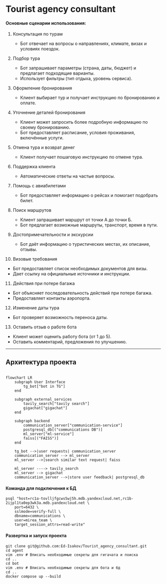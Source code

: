 # Tourist agency consultant


#### Основные сценарии использования:  

1. Консультация по турам  
   - Бот отвечает на вопросы о направлениях, климате, визах и условиях поездок.  

2. Подбор тура  
   - Бот запрашивает параметры (страна, даты, бюджет) и предлагает подходящие варианты.  
   - Использует фильтры (тип отдыха, уровень сервиса).  

3. Оформление бронирования  
   - Клиент выбирает тур и получает инструкцию по бронированию и оплате.   

4. Уточнение деталей бронирования  
   - Клиент может запросить более подробную информацию по своему бронированию.  
   - Бот предоставляет расписание, условия проживания, включённые услуги.  

5. Отмена тура и возврат денег  
   - Клиент получает пошаговую инструкцию по отмене тура.  

6. Поддержка клиента  
   - Автоматические ответы на частые вопросы.   

7. Помощь с авиабилетами  
   - Бот предоставляет информацию о рейсах и помогает подобрать билет.  

8. Поиск маршрутов  
   - Клиент запрашивает маршрут от точки А до точки Б.  
   - Бот предлагает возможные маршруты, транспорт, время в пути.  

9. Достопримечательности и экскурсии  
   - Бот даёт информацию о туристических местах, их описание, отзывы.  

10. Визовые требования  
   - Бот предоставляет список необходимых документов для визы.  
   - Дает ссылку на официальные источники и инструкции.  

11. Действия при потере багажа  
   - Бот объясняет последовательность действий при потере багажа.  
   - Предоставляет контакты аэропорта. 

12. Изменение даты тура  
   - Бот проверяет возможность переноса даты.  

13. Оставить отзыв о работе бота  
   - Клиент может оценить работу бота (от 1 до 5).  
   - Оставить комментарий, предложения по улучшению.  

---


## Архитектура проекта

```mermaid

flowchart LR
    subgraph User Interface
        tg_bot["bot in TG"]
    end

    subgraph external_services
        tavily_search["tavily search"]
        gigachat["gigachat"]
    end

    subgraph backend
        communication_server["communication-service"]
        postgresql_db[("communications DB")]
        ml_server["ml-service"]
        faiss[("FAISS")]
    end

    tg_bot -->|user requests| communication_server
    communication_server --> ml_server
    ml_server -->|search similar text request| faiss

    ml_server ----> tavily_search
    ml_server --> gigachat
    communication_server -->|store user feedback| postgresql_db

```
#### Команда для подключения к БД
```
psql "host=rc1a-tovlljfgcws5wj5h.mdb.yandexcloud.net,rc1b-2ijpl1ta0ep3wk3a.mdb.yandexcloud.net \
    port=6432 \
    sslmode=verify-full \
    dbname=communications \
    user=mirea_team \
    target_session_attrs=read-write"
```


#### Развертка и запуск проекта
```
git clone git@github.com:Ed-Isakov/Tourist_agency_consultant.git
cd agent
vim .env # Вписать необходимые секреты для гигачата и поиска
cd ..
cd bot
vim .env # Вписать необходимые секреты для бота и бд
cd ..
docker compose up --build
```
